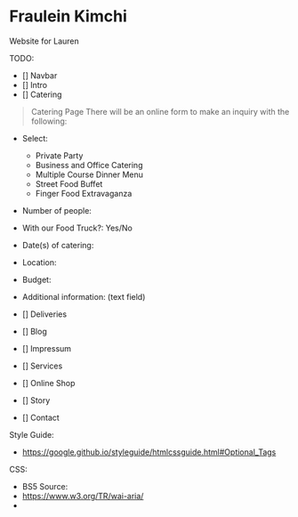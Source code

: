 # Fraulein Kimchi

Website for Lauren

TODO:
- [] Navbar
- [] Intro
- [] Catering
> Catering Page
There will be an online form to make an inquiry with the following:
- Select:
  - Private Party
  - Business and Office Catering 
  - Multiple Course Dinner Menu
  - Street Food Buffet 
  - Finger Food Extravaganza 
- Number of people:
- With our Food Truck?: Yes/No
- Date(s) of catering:
- Location:
- Budget: 
- Additional information: (text field)

- [] Deliveries
- [] Blog
- [] Impressum
- [] Services
- [] Online Shop
- [] Story
- [] Contact

Style Guide:
- <https://google.github.io/styleguide/htmlcssguide.html#Optional_Tags>

CSS:

- BS5
Source:
- https://www.w3.org/TR/wai-aria/
- 